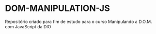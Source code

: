 # DOM-MANIPULATION-JS
Repositório criado para fim de estudo para o curso Manipulando a D.O.M. com JavaScript da DIO
